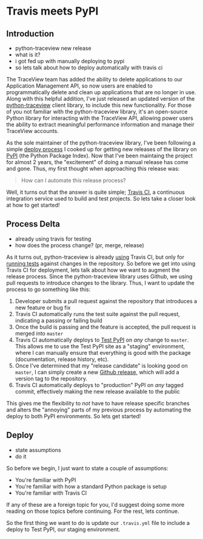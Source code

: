 # Travis meets PyPI

## Introduction

- python-traceview new release
- what is it?
- i got fed up with manually deploying to pypi
- so lets talk about how to deploy automatically with travis ci

The TraceView team has added the ability to delete applications to our
Application Management API, so now users are enabled to programmatically delete
and clean up applications that are no longer in use. Along with this helpful
addition, I've just released an updated version of the [python-traceview][1]
client library, to include this new functionality. For those of you not familiar
with the python-traceview library, it's an open-source Python library for
interacting with the TraceView API, allowing power users the ability to extract
meaningful performance information and manage their TraceView accounts.

As the sole maintainer of the python-traceview library, I've been following a
simple [deploy process][3] I cooked up for getting new releases of the library
on [PyPI][2] (the Python Package Index). Now that I've been maintaing the
project for almost 2 years, the "excitement" of doing a manual release has
come and gone. Thus, my first thought when approaching this release was:

> How can I automate this release process?

Well, it turns out that the answer is quite simple; [Travis CI][4], a continuous
integration service used to build and test projects. So lets take a closer look
at how to get started!

## Process Delta

- already using travis for testing
- how does the process change? (pr, merge, release)

As it turns out, python-traceview is already [using][5] Travis CI, but only for
[running tests][6] against changes in the repository. So before we get into
using Travis CI for deployment, lets talk about how we want to augment the
release process. Since the python-traceview library uses Github, we using pull
requests to introduce changes to the library. Thus, I want to update the process
to go something like this:

1. Developer submits a pull request against the repository that introduces a
   new feature or bug fix
2. Travis CI automatically runs the test suite against the pull request,
   indicating a passing or failing build
3. Once the build is passing and the feature is accepted, the pull request is
   merged into `master`
4. Travis CI automatically deploys to [Test PyPI][7] on *any* change to
   `master`. This allows me to use the Test PyPI site as a "staging"
   environment, where I can manually ensure that everything is good with the
   package (documentation, release history, etc).
5. Once I've determined that my "release candidate" is looking good on `master`,
   I can simply create a new [Github release][8], which will add a version tag
   to the repository.
6. Travis CI automatically deploys to "production" PyPI on *any* tagged commit,
   effectively making the new release available to the public

This gives me the flexibility to *not* have to have release specific branches
and alters the "annoying" parts of my previous process by automating the deploy
to both PyPI environments. So lets get started!

## Deploy

- state assumptions
- do it

So before we begin, I just want to state a couple of assumptions:

- You're familiar with PyPI
- You're familiar with how a standard Python package is setup
- You're familiar with Travis CI

If any of these are a foreign topic for you, I'd suggest doing some more
reading on those topics before continuing. For the rest, lets continue.

So the first thing we want to do is update our `.travis.yml` file to include
a deploy to Test PyPI, our staging environment.

[1]: https://pypi.python.org/pypi/python-traceview/
[2]: https://pypi.python.org/
[3]: https://gist.github.com/danriti/b070fe229afc035aa03b
[4]: https://travis-ci.org/
[5]: https://github.com/danriti/python-traceview/blob/54e08dfbbeb323de26634b9535f68fcbdb0acf13/.travis.yml
[6]: https://travis-ci.org/danriti/python-traceview
[7]: https://testpypi.python.org/pypi
[8]: https://github.com/danriti/python-traceview/releases
